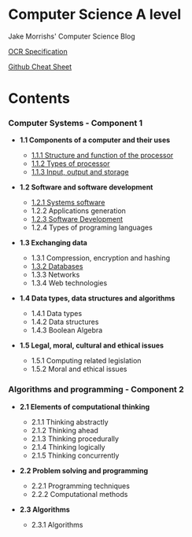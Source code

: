 # Computer Science A level
Jake Morrishs' Computer Science Blog

[OCR Specification](https://www.ocr.org.uk/Images/170844-specification-accredited-a-level-gce-computer-science-h446.pdf)

[Github Cheat Sheet](https://guides.github.com/pdfs/markdown-cheatsheet-online.pdf)
# Contents 
### Computer Systems - Component 1
* **1.1 Components of a computer and their uses**
  * [1.1.1 Structure and function of the processor](https://github.com/JMorr4/Computer-Science/blob/main/Contents/1.1.1.md)
  * [1.1.2 Types of processor](https://github.com/JMorr4/Computer-Science/blob/main/Contents/1.1.2.md)
  * [1.1.3 Input, output and storage](https://github.com/JMorr4/Computer-Science/blob/main/Contents/1.1.3.md)

* **1.2 Software and software development**
  * [1.2.1 Systems software](https://github.com/JMorr4/Computer-Science/blob/main/Systems%20Software.md)
  * 1.2.2 Applications generation
  * [1.2.3 Software Development](https://github.com/JMorr4/Computer-Science/blob/3d495eee0f6e121e5ab9cedde2277a50dffafd0f/Contents/1.2.2.md)
  * 1.2.4 Types of programing languages

* **1.3 Exchanging data**
  * 1.3.1 Compression, encryption and hashing
  * [1.3.2 Databases](https://github.com/JMorr4/Computer-Science/blob/main/Contents/1.3.2.md)
  * 1.3.3 Networks
  * 1.3.4 Web technologies

* **1.4 Data types, data structures and algorithms**
  * 1.4.1 Data types
  * 1.4.2 Data structures
  * 1.4.3 Boolean Algebra

* **1.5 Legal, moral, cultural and ethical issues**
  * 1.5.1 Computing related legislation
  * 1.5.2 Moral and ethical issues

### Algorithms and programming - Component 2
* **2.1 Elements of computational thinking**
  * 2.1.1 Thinking abstractly
  * 2.1.2 Thinking ahead
  * 2.1.3 Thinking procedurally
  * 2.1.4 Thinking logically
  * 2.1.5 Thinking concurrently

* **2.2 Problem solving and programming**
  * 2.2.1 Programming techniques
  * 2.2.2 Computational methods

* **2.3 Algorithms**
  * 2.3.1 Algorithms
